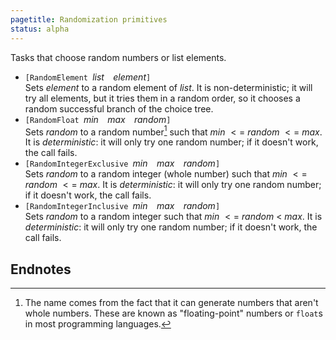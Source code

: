 ```yaml
---
pagetitle: Randomization primitives
status: alpha
---
```

Tasks that choose random numbers or list elements.

* `[RandomElement `*list*`  `*element*`]`  
Sets *element* to a random element of *list*.  It is non-deterministic; it will try all elements, but it tries them in a random order, so it chooses a random successful branch of the choice tree.
* `[RandomFloat `*min*`  `*max*`  `*random*`]`  
Sets *random* to a random number[^1] such that *min* $<=$ *random* $<=$ *max*.  It is *deterministic*: it will only try one random number; if it doesn't work, the call fails.
* `[RandomIntegerExclusive `*min*`  `*max*`  `*random*`]`  
Sets *random* to a random integer (whole number) such that *min* $<=$ *random* $<=$ *max*.  It is *deterministic*: it will only try one random number; if it doesn't work, the call fails.
* `[RandomIntegerInclusive `*min*`  `*max*`  `*random*`]`  
Sets *random* to a random integer such that *min* $<=$ *random* $<$ *max*.  It is *deterministic*: it will only try one random number; if it doesn't work, the call fails.

## Endnotes

[^1]: The name comes from the fact that it can generate numbers that aren't whole numbers.  These are known as "floating-point" numbers or `float`s in most programming languages.  